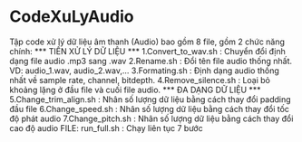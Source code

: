 # CodeXuLyAudio
Tập code xử lý dữ liệu âm thanh (Audio) bao gồm 8 file, gồm 2 chức năng chính: *** TIỀN XỬ LÝ DỮ LIỆU *** 1.Convert_to_wav.sh : Chuyển đổi định dạng file audio .mp3 sang .wav 2.Rename.sh : Đổi tên file audio thống nhất. VD: audio_1.wav, audio_2.wav,... 3.Formating.sh : Định dạng audio thống nhất về sample rate, channel, bitdepth. 4.Remove_silence.sh : Loại bỏ khoảng lặng ở đầu file và cuối file audio.  *** ĐA DẠNG DỮ LIỆU *** 5.Change_trim_align.sh : Nhân số lượng dữ liệu bằng cách thay đổi padding đầu file 6.Change_speed.sh : Nhân số lượng dữ liệu bằng cách thay đổi tốc độ phát audio 7.Change_pitch.sh : Nhân số lượng dữ liệu bằng cách thay đổi cao độ audio  FILE: run_full.sh : Chạy liên tục 7 bước
